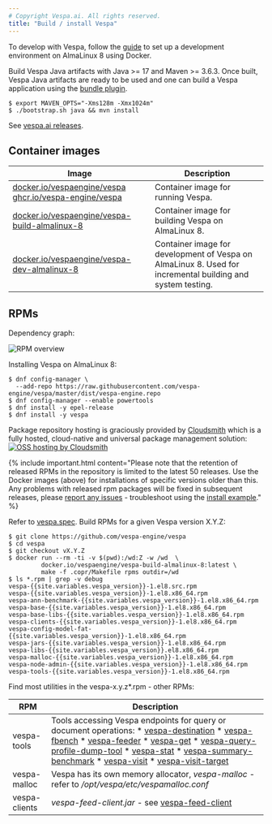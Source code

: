 ```yaml
---
# Copyright Vespa.ai. All rights reserved.
title: "Build / install Vespa"
---
```


To develop with Vespa, follow the
[guide](https://github.com/vespa-engine/vespa#building)
to set up a development environment on AlmaLinux 8 using Docker.

Build Vespa Java artifacts with Java >= 17 and Maven >= 3.6.3.
Once built, Vespa Java artifacts are ready to be used and one can build a Vespa application
using the [bundle plugin](components/bundles.html#maven-bundle-plugin).

```
$ export MAVEN_OPTS="-Xms128m -Xmx1024m"
$ ./bootstrap.sh java && mvn install
```

See [vespa.ai releases](https://vespa.ai/releases).

## Container images

| Image | Description |
| --- | --- |
| [docker.io/vespaengine/vespa](https://hub.docker.com/r/vespaengine/vespa)  [ghcr.io/vespa-engine/vespa](https://github.com/orgs/vespa-engine/packages/container/package/vespa) | Container image for running Vespa. |
| [docker.io/vespaengine/vespa-build-almalinux-8](https://hub.docker.com/r/vespaengine/vespa-build-almalinux-8) | Container image for building Vespa on AlmaLinux 8. |
| [docker.io/vespaengine/vespa-dev-almalinux-8](https://hub.docker.com/r/vespaengine/vespa-dev-almalinux-8) | Container image for development of Vespa on AlmaLinux 8. Used for incremental building and system testing. |

## RPMs

Dependency graph:

![RPM overview](/assets/img/rpms.svg)

Installing Vespa on AlmaLinux 8:

```
$ dnf config-manager \
  --add-repo https://raw.githubusercontent.com/vespa-engine/vespa/master/dist/vespa-engine.repo
$ dnf config-manager --enable powertools
$ dnf install -y epel-release
$ dnf install -y vespa
```

Package repository hosting is graciously provided by [Cloudsmith](https://cloudsmith.com) which is a fully hosted, cloud-native
and universal package management solution:
[![OSS hosting by Cloudsmith](https://img.shields.io/badge/OSS%20hosting%20by-cloudsmith-blue?logo=cloudsmith&style=flat-square)](https://cloudsmith.com)

{% include important.html content="Please note that the retention of released RPMs in the repository is limited to the latest 50 releases.
Use the Docker images (above) for installations of specific versions older than this.
Any problems with released rpm packages will be fixed in subsequent releases,
please [report any issues](https://vespa.ai/support) -
troubleshoot using the [install example](/en/operations-selfhosted/multinode-systems.html#aws-ec2-singlenode)." %}

Refer to [vespa.spec](https://github.com/vespa-engine/vespa/blob/master/dist/vespa.spec).
Build RPMs for a given Vespa version X.Y.Z:

```
$ git clone https://github.com/vespa-engine/vespa
$ cd vespa
$ git checkout vX.Y.Z
$ docker run --rm -ti -v $(pwd):/wd:Z -w /wd  \
         docker.io/vespaengine/vespa-build-almalinux-8:latest \
         make -f .copr/Makefile rpms outdir=/wd
$ ls *.rpm | grep -v debug
vespa-{{site.variables.vespa_version}}-1.el8.src.rpm
vespa-{{site.variables.vespa_version}}-1.el8.x86_64.rpm
vespa-ann-benchmark-{{site.variables.vespa_version}}-1.el8.x86_64.rpm
vespa-base-{{site.variables.vespa_version}}-1.el8.x86_64.rpm
vespa-base-libs-{{site.variables.vespa_version}}-1.el8.x86_64.rpm
vespa-clients-{{site.variables.vespa_version}}-1.el8.x86_64.rpm
vespa-config-model-fat-{{site.variables.vespa_version}}-1.el8.x86_64.rpm
vespa-jars-{{site.variables.vespa_version}}-1.el8.x86_64.rpm
vespa-libs-{{site.variables.vespa_version}}.el8.x86_64.rpm
vespa-malloc-{{site.variables.vespa_version}}-1.el8.x86_64.rpm
vespa-node-admin-{{site.variables.vespa_version}}-1.el8.x86_64.rpm
vespa-tools-{{site.variables.vespa_version}}-1.el8.x86_64.rpm
```

Find most utilities in the vespa-x.y.z*.rpm - other RPMs:

| RPM | Description |
| --- | --- |
| vespa-tools | Tools accessing Vespa endpoints for query or document operations:  * [vespa-destination](/en/operations-selfhosted/vespa-cmdline-tools.html#vespa-destination) * [vespa-fbench](/en/operations/tools.html#vespa-fbench) * [vespa-feeder](/en/operations-selfhosted/vespa-cmdline-tools.html#vespa-feeder) * [vespa-get](/en/operations-selfhosted/vespa-cmdline-tools.html#vespa-get) * [vespa-query-profile-dump-tool](/en/operations/tools.html#vespa-query-profile-dump-tool) * [vespa-stat](/en/operations-selfhosted/vespa-cmdline-tools.html#vespa-stat) * [vespa-summary-benchmark](/en/operations-selfhosted/vespa-cmdline-tools.html#vespa-summary-benchmark) * [vespa-visit](/en/operations-selfhosted/vespa-cmdline-tools.html#vespa-visit) * [vespa-visit-target](/en/operations-selfhosted/vespa-cmdline-tools.html#vespa-visit-target) |
| vespa-malloc | Vespa has its own memory allocator, *vespa-malloc* - refer to */opt/vespa/etc/vespamalloc.conf* |
| vespa-clients | *vespa-feed-client.jar* - see [vespa-feed-client](vespa-feed-client.html) |
